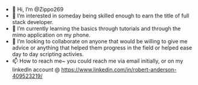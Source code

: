 - 👋 Hi, I’m @Zippo269
- 👀 I’m interested in someday being skilled enough to earn the title of full stack developer.
- 🌱 I’m currently learning the basics through tutorials and through the mimo application on my phone.
- 💞️ I’m looking to collaborate on anyone that would be willing to give me advice or anything that helped them progress in the field or helped ease day to day scripting activies.
- 📫 How to reach me~ you could reach me via email initially, or on my linkedIn account @ https://www.linkedin.com/in/robert-anderson-409523219/

<!---
Zippo269/Zippo269 is a ✨ special ✨ repository because its `README.md` (this file) appears on your GitHub profile.
You can click the Preview link to take a look at your changes.
--->
